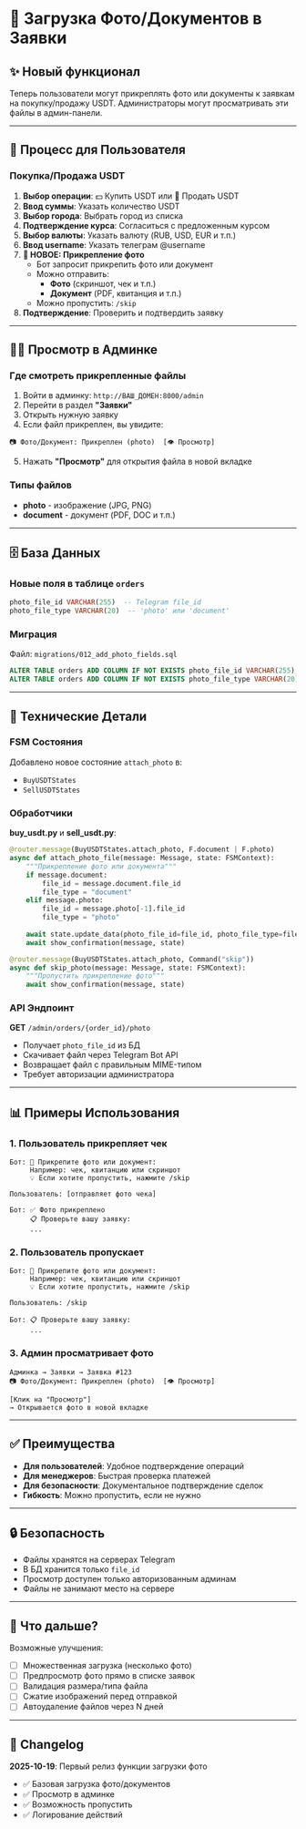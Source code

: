 # 📸 Загрузка Фото/Документов в Заявки

## ✨ Новый функционал

Теперь пользователи могут прикреплять фото или документы к заявкам на покупку/продажу USDT. Администраторы могут просматривать эти файлы в админ-панели.

---

## 🔄 Процесс для Пользователя

### Покупка/Продажа USDT

1. **Выбор операции**: 💵 Купить USDT или 💸 Продать USDT
2. **Ввод суммы**: Указать количество USDT
3. **Выбор города**: Выбрать город из списка
4. **Подтверждение курса**: Согласиться с предложенным курсом
5. **Выбор валюты**: Указать валюту (RUB, USD, EUR и т.п.)
6. **Ввод username**: Указать телеграм @username
7. **📸 НОВОЕ: Прикрепление фото**
   - Бот запросит прикрепить фото или документ
   - Можно отправить:
     - **Фото** (скриншот, чек и т.п.)
     - **Документ** (PDF, квитанция и т.п.)
   - Можно пропустить: `/skip`
8. **Подтверждение**: Проверить и подтвердить заявку

---

## 👨‍💼 Просмотр в Админке

### Где смотреть прикрепленные файлы

1. Войти в админку: `http://ВАШ_ДОМЕН:8000/admin`
2. Перейти в раздел **"Заявки"**
3. Открыть нужную заявку
4. Если файл прикреплен, вы увидите:

```
📷 Фото/Документ: Прикреплен (photo)  [👁 Просмотр]
```

5. Нажать **"Просмотр"** для открытия файла в новой вкладке

### Типы файлов

- **photo** - изображение (JPG, PNG)
- **document** - документ (PDF, DOC и т.п.)

---

## 🗄️ База Данных

### Новые поля в таблице `orders`

```sql
photo_file_id VARCHAR(255)  -- Telegram file_id
photo_file_type VARCHAR(20)  -- 'photo' или 'document'
```

### Миграция

Файл: `migrations/012_add_photo_fields.sql`

```sql
ALTER TABLE orders ADD COLUMN IF NOT EXISTS photo_file_id VARCHAR(255);
ALTER TABLE orders ADD COLUMN IF NOT EXISTS photo_file_type VARCHAR(20);
```

---

## 🔧 Технические Детали

### FSM Состояния

Добавлено новое состояние `attach_photo` в:
- `BuyUSDTStates`
- `SellUSDTStates`

### Обработчики

**buy_usdt.py** и **sell_usdt.py**:

```python
@router.message(BuyUSDTStates.attach_photo, F.document | F.photo)
async def attach_photo_file(message: Message, state: FSMContext):
    """Прикрепление фото или документа"""
    if message.document:
        file_id = message.document.file_id
        file_type = "document"
    elif message.photo:
        file_id = message.photo[-1].file_id
        file_type = "photo"
    
    await state.update_data(photo_file_id=file_id, photo_file_type=file_type)
    await show_confirmation(message, state)

@router.message(BuyUSDTStates.attach_photo, Command("skip"))
async def skip_photo(message: Message, state: FSMContext):
    """Пропустить прикрепление фото"""
    await show_confirmation(message, state)
```

### API Эндпоинт

**GET** `/admin/orders/{order_id}/photo`

- Получает `photo_file_id` из БД
- Скачивает файл через Telegram Bot API
- Возвращает файл с правильным MIME-типом
- Требует авторизации администратора

---

## 📊 Примеры Использования

### 1. Пользователь прикрепляет чек

```
Бот: 📸 Прикрепите фото или документ:
     Например: чек, квитанцию или скриншот
     💡 Если хотите пропустить, нажмите /skip

Пользователь: [отправляет фото чека]

Бот: ✅ Фото прикреплено
     📋 Проверьте вашу заявку:
     ...
```

### 2. Пользователь пропускает

```
Бот: 📸 Прикрепите фото или документ:
     Например: чек, квитанцию или скриншот
     💡 Если хотите пропустить, нажмите /skip

Пользователь: /skip

Бот: 📋 Проверьте вашу заявку:
     ...
```

### 3. Админ просматривает фото

```
Админка → Заявки → Заявка #123
📷 Фото/Документ: Прикреплен (photo)  [👁 Просмотр]

[Клик на "Просмотр"]
→ Открывается фото в новой вкладке
```

---

## ✅ Преимущества

- **Для пользователей**: Удобное подтверждение операций
- **Для менеджеров**: Быстрая проверка платежей
- **Для безопасности**: Документальное подтверждение сделок
- **Гибкость**: Можно пропустить, если не нужно

---

## 🔒 Безопасность

- Файлы хранятся на серверах Telegram
- В БД хранится только `file_id`
- Просмотр доступен только авторизованным админам
- Файлы не занимают место на сервере

---

## 🎯 Что дальше?

Возможные улучшения:
- [ ] Множественная загрузка (несколько фото)
- [ ] Предпросмотр фото прямо в списке заявок
- [ ] Валидация размера/типа файла
- [ ] Сжатие изображений перед отправкой
- [ ] Автоудаление файлов через N дней

---

## 📝 Changelog

**2025-10-19**: Первый релиз функции загрузки фото
- ✅ Базовая загрузка фото/документов
- ✅ Просмотр в админке
- ✅ Возможность пропустить
- ✅ Логирование действий


